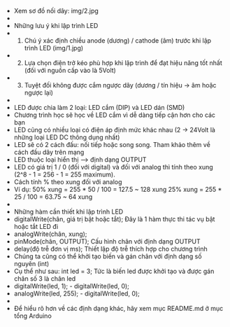 *   Xem sơ đồ nối dây: img/2.jpg
*
*   Những lưu ý khi lập trình LED
*   1. Chú ý xác định chiều anode (dương) / cathode (âm) trước khi lập trình LED (img/1.jpg)
*   2. Lựa chọn điện trở kéo phù hợp khi lập trình để đạt hiệu năng tốt nhất (đối với nguồn cấp vào là 5Volt)
*   3. Tuyệt đối không được cắm ngược dây (dương / tín hiệu -> âm hoặc ngược lại)
*
*   LED được chia làm 2 loại: LED cắm (DIP) và LED dán (SMD)
*   Chương trình học sẽ học về LED cắm vì dễ dàng tiếp cận hơn cho các bạn
*   LED cũng có nhiều loại có điện áp định mức khác nhau (2 -> 24Volt là những loại LED DC thông dụng nhất)
*   LED sẽ có 2 cách đấu: nối tiếp hoặc song song. Tham khảo thêm về cách đấu dây trên mạng
*   LED thuộc loại hiển thị --> định dạng OUTPUT
*   LED có giá trị 1 / 0 (đối với digital) và đối với analog thì tính theo xung (2^8 - 1 = 256 - 1 = 255 maximum).
*   Cách tính % theo xung đối với analog
*   Ví dụ: 50% xung = 255 * 50 / 100 = 127.5 ~ 128 xung     25% xung = 255 * 25 / 100 = 63.75 ~ 64 xung
*
*   Những hàm cần thiết khi lập trình LED
*   digitalWrite(chân, giá trị bật hoặc tắt);        Đây là 1 hàm thực thi tác vụ bật hoặc tắt LED đi
*   analogWrite(chân, xung);
*   pinMode(chân, OUTPUT);      Cấu hình chân với định dạng OUTPUT
*   delay(độ trễ đơn vị ms);    Thiết lập độ trễ thích hợp cho chương trình
*   Chúng ta cũng có thể khởi tạo biến và gán chân với định dạng số nguyên (int)
*   Cụ thể như sau:     int led = 3;        Tức là biến led được khởi tạo và được gán chân số 3 là chân led
*   digitalWrite(led, 1);   -   digitalWrite(led, 0);        
*   analogWrite(led, 255);   -   digitalWrite(led, 0);
*
*   Để hiểu rõ hơn về các định dạng khác, hãy xem mục README.md ở mục tổng Arduino